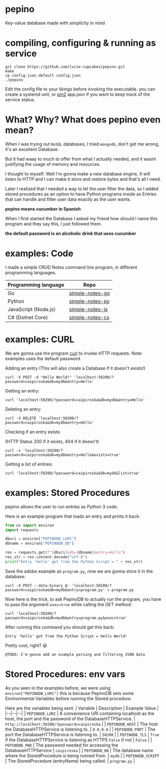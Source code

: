 # pepino
Key-value database made with simplicity in mind

# compiling, configuring & running as service

    git clone https://github.com/lucie-cupcakes/pepino.git
    make
    cp config.json.default config.json
    ./pepino

Edit the config file to your likings before invoking the executable.
you can create a systemd unit, or [pm2](https://github.com/Unitech/pm2) app.json if you want to keep track of the service status.

# What? Why? What does pepino even mean?

When I was trying out ``NoSQL`` databases, I tried `mongodb`, don't get me wrong, it's an excellent Database.

But it had waay to much to offer from what I actually needed, and it wasnt justifying the usage of memory and resources.

I thought to myself: Well I'm gonna make a new database engine, It will listen to HTTP and I can make it store and restore bytes and that's all I need.

Later I realized that I needed a way to let the user filter the data, so I added stored procedures as an option to have Python programs inside as Entries that can handle and filter user data exactly as the user wants.

**pepino means cucumber in Spanish**

When I first started the Database I asked my friend how should I name this program and they say this, I just followed them.

**the default password is an alcoholic drink that uses cucumber**

# examples: Code
I made a simple CRUD Notes command line program, in different programming languages.

|Programming language| Repo |
|--|--|
| Go | [simple-notes-go](https://github.com/lucie-cupcakes/simple-notes-go) |
| Python | [simple-notes-py](https://github.com/lucie-cupcakes/simple-notes-py) |
| JavaScript (Node.js) | [simple-notes-js](https://github.com/lucie-cupcakes/simple-notes-js) |
| C# (Dotnet Core) | [simple-notes-cs](https://github.com/lucie-cupcakes/simple-notes-cs) |

# examples: CURL
We are gonna use the program [curl](https://curl.se/) to invoke HTTP requests.
Note: examples uses the default password.

Adding an entry (This will also create a Database if it doesn't exists!)

	curl -X POST -d "Hello World!" 'localhost:50200/?password=caipiroska&db=mydb&entry=Hello'

Getting an entry:
    
    curl 'localhost:50200/?password=caipiroska&db=mydb&entry=Hello'

Deleting an entry:

    curl -X DELETE 'localhost:50200/?password=caipiroska&db=mydb&entry=Hello'

Checking if an entry exists:

(HTTP Status 200 if it exists, 404 if it doesn't)
    
    curl -v 'localhost:50200/?password=caipiroska&db=mydb&entry=Hello&exists=true'

Getting a list of entries:
    
    curl 'localhost:50200/?password=caipiroska&db=mydb&list=true'

# examples: Stored Procedures
pepino allows the user to run entries as Python 3 code.

Here is an example program that loads an entry and prints it back:
```py
from os import environ
import requests

dburi = environ["PEPINODB_LURI"]
dbname = environ["PEPINODB_DB"]

res = requests.get(f"{dburi}&db={dbname}&entry=Hello")
res_str = res.content.decode("utf-8")
print("Entry 'hello' got from the Python Script = " + res_str)
```
Save the adobe example as ``program.py``, now we are gonna store it in the database:

	curl -X POST --data-binary @- 'localhost:50100/?password=caipiroska&db=mydb&entry=program.py' < program.py

Now here is the trick, to ask PepinoDB to actually run the program, you have to pass the argument ``exec=true`` while calling the GET method:

	curl 'localhost:50200/?password=caipiroska&db=mydb&entry=program.py&exec=true'
After running this command you should get this back:
	
	Entry 'hello' got from the Python Script = Hello World!
	
Pretty cool, right? 😃

``@TODO: I'm gonna add an example parsing and filtering JSON data``

# Stored Procedures: env vars

As you seen in the examples before, we were using `environ["PEPINODB_LURI"]` this is because PepinoDB sets some Environmental Variables before running the Stored procedure.

Here are the variables being sent:
| Variable | Description |  Example Value | 
|--|--|--|
| ``PEPINODB_LURI`` | A convenience URI containing localhost as the host, the port and the password of the DatabaseHTTPService. | ``http://localhost:50200/?password=caipiroska`` |
| ``PEPINODB_HOST`` | The host the DatabaseHTTPService is listening to. | ``0.0.0.0`` |
| ``PEPINODB_PORT`` | The port the DatabaseHTTPService is listening to. | ``50200`` |
| ``PEPINODB_TLS`` | ``True`` if the DatabaseHTTPService is listening as HTTPS ``False`` if not | ``False`` |
| ``PEPINODB_PWD`` | The password needed for accessing the DatabaseHTTPService | ``caipiroska`` |
| ``PEPINODB_DB`` | The database name where the StoredProcedure is being runned from. | ``mydb`` |
| ``PEPINODB_SCRIPT`` | The StoredProcedure (entryName) being called. | ``program.py`` |

